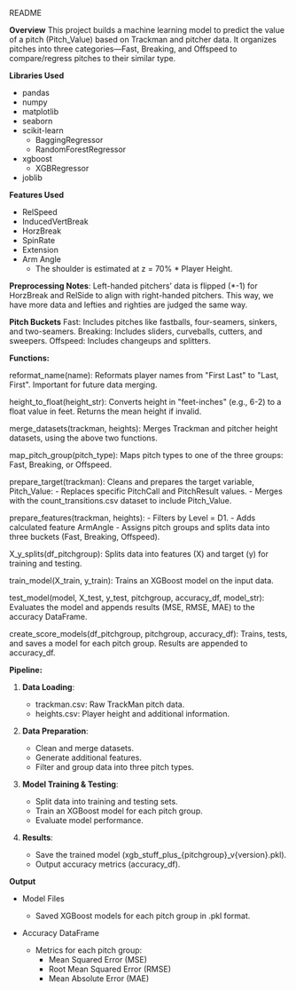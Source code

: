 README

**Overview**
This project builds a machine learning model to predict the value of a pitch (Pitch_Value) based on Trackman and pitcher data. 
It organizes pitches into three categories—Fast, Breaking, and Offspeed to compare/regress pitches to their similar type.

**Libraries Used**
- pandas
- numpy
- matplotlib
- seaborn
- scikit-learn
  - BaggingRegressor
  - RandomForestRegressor
- xgboost
  - XGBRegressor
- joblib

**Features Used**
- RelSpeed
- InducedVertBreak
- HorzBreak
- SpinRate
- Extension
- Arm Angle
  - The shoulder is estimated at z = 70% * Player Height.

**Preprocessing Notes**:
Left-handed pitchers’ data is flipped (*-1) for HorzBreak and RelSide to align with right-handed pitchers.
This way, we have more data and lefties and righties are judged the same way.

**Pitch Buckets**
Fast: Includes pitches like fastballs, four-seamers, sinkers, and two-seamers.
Breaking: Includes sliders, curveballs, cutters, and sweepers.
Offspeed: Includes changeups and splitters.

**Functions:**

  reformat_name(name): Reformats player names from "First Last" to "Last, First". Important for future data merging.
  
  height_to_float(height_str): Converts height in "feet-inches" (e.g., 6-2) to a float value in feet. Returns the mean height if invalid.
  
  merge_datasets(trackman, heights): Merges Trackman and pitcher height datasets, using the above two functions.

  map_pitch_group(pitch_type): Maps pitch types to one of the three groups: Fast, Breaking, or Offspeed.

  prepare_target(trackman): Cleans and prepares the target variable, Pitch_Value:
    - Replaces specific PitchCall and PitchResult values.
    - Merges with the count_transitions.csv dataset to include Pitch_Value.

  prepare_features(trackman, heights):
    - Filters by Level = D1.
    - Adds calculated feature ArmAngle
    - Assigns pitch groups and splits data into three buckets (Fast, Breaking, Offspeed).

  X_y_splits(df_pitchgroup): Splits data into features (X) and target (y) for training and testing.

  train_model(X_train, y_train): Trains an XGBoost model on the input data.

  test_model(model, X_test, y_test, pitchgroup, accuracy_df, model_str): Evaluates the model and appends results (MSE, RMSE, MAE) to the accuracy DataFrame.

  create_score_models(df_pitchgroup, pitchgroup, accuracy_df): Trains, tests, and saves a model for each pitch group. Results are appended to accuracy_df.

**Pipeline:**
1. **Data Loading**:
   - trackman.csv: Raw TrackMan pitch data.
   - heights.csv: Player height and additional information.

2. **Data Preparation**:
   - Clean and merge datasets.
   - Generate additional features.
   - Filter and group data into three pitch types.

3. **Model Training & Testing**:
   - Split data into training and testing sets.
   - Train an XGBoost model for each pitch group.
   - Evaluate model performance.

4. **Results**:
   - Save the trained model (xgb_stuff_plus_{pitchgroup}_v{version}.pkl).
   - Output accuracy metrics (accuracy_df).

**Output**
- Model Files
  - Saved XGBoost models for each pitch group in .pkl format.

- Accuracy DataFrame
  - Metrics for each pitch group:
    - Mean Squared Error (MSE)
    - Root Mean Squared Error (RMSE)
    - Mean Absolute Error (MAE)

